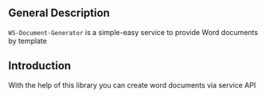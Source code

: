 ## General Description

`WS-Document-Generator` is a simple-easy service to provide Word documents by template

## Introduction

With the help of this library you can create word documents via service API

